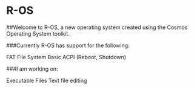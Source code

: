 # R-OS

##Welcome to R-OS, a new operating system created using the Cosmos Operating System toolkit.

###Currently R-OS has support for the following:

FAT File System
Basic ACPI (Reboot, Shutdown)

###I am working on:

Executable Files
Text file editing